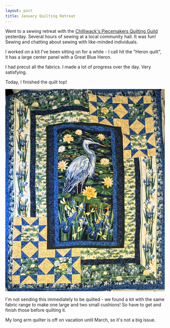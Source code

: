 ```yaml
---
layout: post
title: January Quilting Retreat
---
```

Went to a sewing retreat with the [Chilliwack's Piecemakers Quilting Guild](https://www.chilliwackpiecemakers.com/) yesterday. Several hours of sewing at a local community hall. It was fun! Sewing and chatting about sewing with like-minded individuals.

I worked on a kit I've been sitting on for a while - I call hit the "Heron quilt", it has a large center panel with a Great Blue Heron. 

I had precut all the fabrics. I made a lot of progress over the day. Very satisfying.

Today, I finished the quilt top!

<img src="/images/heron-quilt-top.jpg" alt="A large quilt top in blues, yellows, and greens, with a large center panel of a Great Blue Heron" /> 

I'm not sending this immediately to be quilted - we found a kit with the same fabric range to make one large and two small cushions! So have to get and finish those before quilting it.

My long arm quilter is off on vacation until March, so it's not a big issue.
